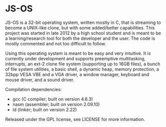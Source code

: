 JS-OS
=====

JS-OS is a 32-bit operating system, written mostly in C, that is streaming to become a UNIX-like clone, but with some added/better capabilities. This project was started in late 2012 by a high school student and is meant to be a learning/research tool for both the developer and the user. The code is mostly commented and not too difficult to follow.

Using this operating system is meant to be easy and very intuitive. It is currently under development and supports preemptive multitasking, interrupts, an ext-2 clone file system (supporting up to 16GB files), a bunch of file system utilities, a basic shell, a dynamic heap, memory protection, a 32bpp VESA VBE and a VGA driver, a window manager, keyboard and mouse driver, and a sound driver.

Compilation dependencies:
  - gcc (C compiler; built on version 4.6.3)
  - nasm (assembler; built on version 2.09.10)
  - ld (linker; built on version 2.22)


Released under the GPL license, see LICENSE for more information.
